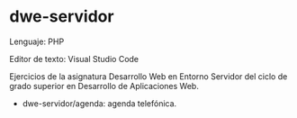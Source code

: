 # dwe-servidor

Lenguaje: PHP

Editor de texto: Visual Studio Code

Ejercicios de la asignatura Desarrollo Web en Entorno Servidor del ciclo de grado superior en Desarrollo de Aplicaciones Web.

- dwe-servidor/agenda: agenda telefónica.